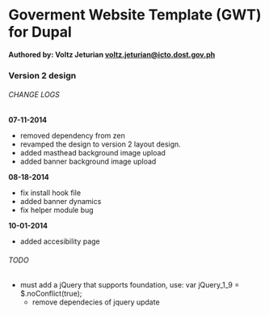 # Goverment Website Template (GWT) for Dupal
**Authored by: Voltz Jeturian voltz.jeturian@icto.dost.gov.ph**

### Version 2 design

###### CHANGE LOGS
**07-11-2014**
- removed dependency from zen
- revamped the design to version 2 layout design.
- added masthead background image upload
- added banner background image upload

**08-18-2014**
- fix install hook file
- added banner dynamics
- fix helper module bug

**10-01-2014**
- added accesibility page

###### TODO
- must add a jQuery that supports foundation, use: var jQuery_1_9 = $.noConflict(true);
  - remove dependecies of jquery update